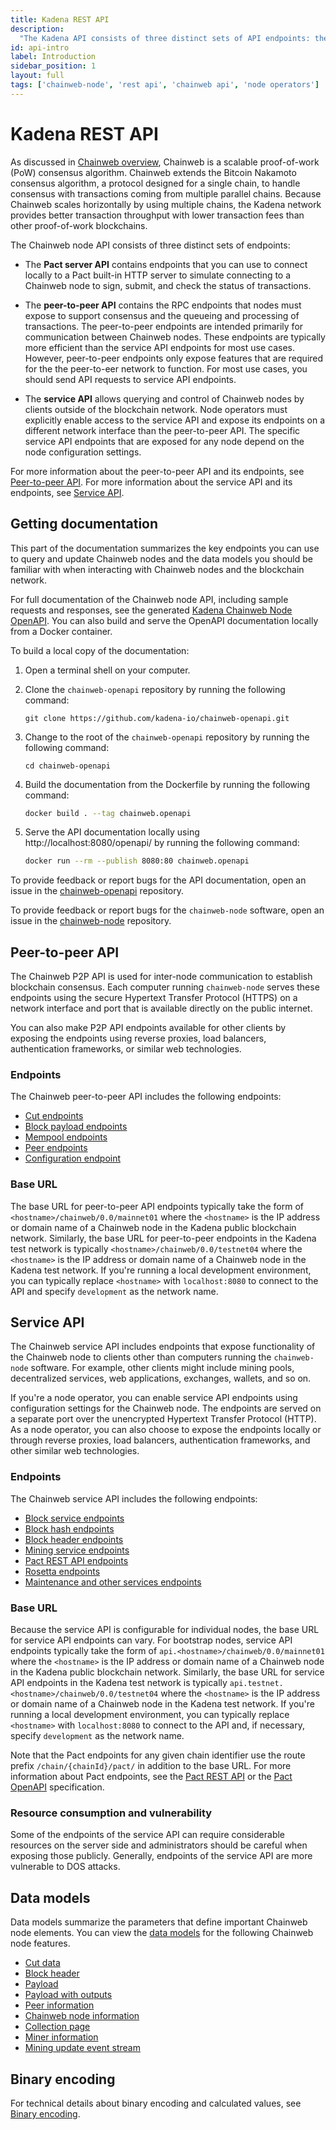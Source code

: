 ```yaml
---
title: Kadena REST API
description:
  "The Kadena API consists of three distinct sets of API endpoints: the Chainweb peer-to-peer (P2P) API, the Chainweb service API, and the Pact API."
id: api-intro
label: Introduction
sidebar_position: 1
layout: full
tags: ['chainweb-node', 'rest api', 'chainweb api', 'node operators']
---
```


# Kadena REST API

As discussed in [Chainweb overview](/consensus/chainweb), Chainweb is a scalable proof-of-work (PoW) consensus algorithm. 
Chainweb extends the Bitcoin Nakamoto consensus algorithm, a protocol designed for a single chain, to handle consensus with transactions coming from multiple parallel chains. 
Because Chainweb scales horizontally by using multiple chains, the Kadena network provides better transaction throughput with lower transaction fees than other proof-of-work blockchains.

The Chainweb node API consists of three distinct sets of endpoints:

- The **Pact server API** contains endpoints that you can use to connect locally to a Pact built-in HTTP server to simulate connecting to a Chainweb node to sign, submit, and check the status of transactions.

- The **peer-to-peer API** contains the RPC endpoints that nodes must expose to support consensus and the queueing and processing of transactions. 
  The peer-to-peer endpoints are intended primarily for communication between Chainweb nodes.
  These endpoints are typically more efficient than the service API endpoints for most use cases. 
  However, peer-to-peer endpoints only expose features that are required for the the peer-to-eer network to function.
  For most use cases, you should send API requests to service API endpoints.

- The **service API** allows querying and control of Chainweb nodes by clients outside of the blockchain network.
  Node operators must explicitly enable access to the service API and expose its endpoints on a different network interface than the peer-to-peer API.
  The specific service API endpoints that are exposed for any node depend on the node configuration settings.

For more information about the peer-to-peer API and its endpoints, see [Peer-to-peer API](#peer-to-peer-api).
For more information about the service API and its endpoints, see [Service API](#service-api).

## Getting documentation

This part of the documentation summarizes the key endpoints you can use to query and update Chainweb nodes and the data models you should be familiar with when interacting with Chainweb nodes and the blockchain network.

For full documentation of the Chainweb node API, including sample requests and responses, see the generated [Kadena Chainweb Node OpenAPI](https://api.chainweb.com/openapi/).
You can also build and serve the OpenAPI documentation locally from a Docker container.

To build a local copy of the documentation:

1. Open a terminal shell on your computer.

2. Clone the `chainweb-openapi` repository by running the following command:

   ```code
   git clone https://github.com/kadena-io/chainweb-openapi.git
   ```

3. Change to the root of the `chainweb-openapi` repository by running the following
   command:

   ```code
   cd chainweb-openapi
   ```

3. Build the documentation from the Dockerfile by running the following command:

   ```bash
   docker build . --tag chainweb.openapi
   ```

1. Serve the API documentation locally using http://localhost:8080/openapi/ by running the following command:
   
   ```bash
   docker run --rm --publish 8080:80 chainweb.openapi
   ```

To provide feedback or report bugs for the API documentation, open an issue in the [chainweb-openapi](https://github.com/kadena-io/chainweb-openapi/issues) repository.

To provide feedback or report bugs for the `chainweb-node` software, open an issue in the [chainweb-node](https://github.com/kadena-io/chainweb-node/issues) repository.

## Peer-to-peer API

The Chainweb P2P API is used for inter-node communication to establish blockchain consensus. 
Each computer running `chainweb-node` serves these endpoints using the secure Hypertext Transfer Protocol (HTTPS) on a network interface and port that is available directly on the public internet.

You can also make P2P API endpoints available for other clients by exposing the endpoints using reverse proxies, load balancers, authentication frameworks, or similar web technologies.

### Endpoints

The Chainweb peer-to-peer API includes the following endpoints:

- [Cut endpoints](/reference/chainweb-api/cut)
- [Block payload endpoints](/reference/chainweb-api/payload)
- [Mempool endpoints](/reference/chainweb-api/mempool)
- [Peer endpoints](/reference/chainweb-api/peer)
- [Configuration endpoint](/reference/chainweb-api/config)

### Base URL

The base URL for peer-to-peer API endpoints typically take the form of `<hostname>/chainweb/0.0/mainnet01` where the `<hostname>` is the IP address or domain name of a Chainweb node in the Kadena public blockchain network. 
Similarly, the base URL for peer-to-peer endpoints in the Kadena test network is typically `<hostname>/chainweb/0.0/testnet04` where the `<hostname>` is the IP address or domain name of a Chainweb node in the Kadena test network.
If you're running a local development environment, you can typically replace `<hostname>` with `localhost:8080` to connect to the API and specify `development` as the network name.

## Service API

The Chainweb service API includes endpoints that expose functionality of the Chainweb node to clients other than computers running the `chainweb-node` software.
For example, other clients might include mining pools, decentralized services, web applications, exchanges, wallets, and so on.

If you're a node operator, you can enable service API endpoints using configuration settings for the Chainweb node. 
The endpoints are served on a separate port over the unencrypted Hypertext Transfer Protocol (HTTP). 
As a node operator, you can also choose to expose the endpoints locally or through reverse proxies, load balancers, authentication frameworks, and other similar web technologies.

### Endpoints

The Chainweb service API includes the following endpoints:

- [Block service endpoints](/reference/chainweb-api/service-block)
- [Block hash endpoints](/reference/chainweb-api/blockhash)
- [Block header endpoints](/reference/chainweb-api/blockheader)
- [Mining service endpoints](/reference/chainweb-api/mining)
- [Pact REST API endpoints](/reference/rest-api)
- [Rosetta endpoints](/reference/chainweb-api/rosetta)
- [Maintenance and other services endpoints](/reference/chainweb-api/misc)

### Base URL

Because the service API is configurable for individual nodes, the base URL for service API endpoints can vary.
For bootstrap nodes, service API endpoints typically take the form of `api.<hostname>/chainweb/0.0/mainnet01` where the `<hostname>` is the IP address or domain name of a Chainweb node in the Kadena public blockchain network. 
Similarly, the base URL for service API endpoints in the Kadena test network is typically `api.testnet.<hostname>/chainweb/0.0/testnet04` where the `<hostname>` is the IP address or domain name of a Chainweb node in the Kadena test network.
If you're running a local development environment, you can typically replace `<hostname>` with `localhost:8080` to connect to the API and, if necessary, specify `development` as the network name.

Note that the Pact endpoints for any given chain identifier use the route prefix `/chain/{chainId}/pact/` in addition to the base URL.
For more information about Pact endpoints, see the [Pact REST API](/reference/rest-api) or the [Pact OpenAPI](https://api.chainweb.com/openapi/pact.html) specification.

### Resource consumption and vulnerability

Some of the endpoints of the service API can require considerable resources on the server side and administrators should be careful when exposing those publicly. 
Generally, endpoints of the service API are more vulnerable to DOS attacks.

## Data models

Data models summarize the parameters that define important Chainweb node elements.
You can view the [data models](/reference/chainweb-api/data-models) for the following Chainweb node features.

- [Cut data](/reference/chainweb-api/data-models#cut-modelh464607198)
- [Block header](/reference/chainweb-api/data-models#block-header-modelh1621557545)
- [Payload](/reference/chainweb-api/data-models#payload-modelh1436683818)
- [Payload with outputs](/reference/chainweb-api/data-models#payload-with-outputs-modelh509052678)
- [Peer information](/reference/chainweb-api/data-models#peer-information-modelh-1716301923)
- [Chainweb node information](/reference/chainweb-api/data-models#chainweb-node-information-modelh-1581301161)
- [Collection page](/reference/chainweb-api/data-models#collection-page-modelh1516574970)
- [Miner information](/reference/chainweb-api/data-models#miner-information-modelh-192276614)
- [Mining update event stream](/reference/chainweb-api/data-models#mining-update-event-stream-modelh-1942514890)

## Binary encoding

For technical details about binary encoding and calculated values, see [Binary encoding](/reference/chainweb-api/binary-encoding).
